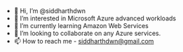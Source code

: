 - 👋 Hi, I’m @siddharthdwn
- 👀 I’m interested in Microsoft Azure advanced workloads
- 🌱 I’m currently learning Amazon Web Services
- 💞️ I’m looking to collaborate on any Azure services.  
- 📫 How to reach me - siddharthdwn@gmail.com

<!---
siddharthdwn/siddharthdwn is a ✨ special ✨ repository because its `README.md` (this file) appears on your GitHub profile.
You can click the Preview link to take a look at your changes.
--->
